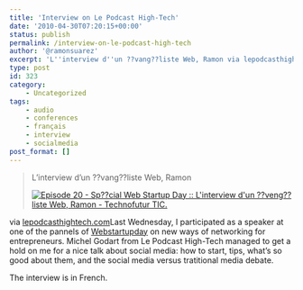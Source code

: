 ```yaml
---
title: 'Interview on Le Podcast High-Tech'
date: '2010-04-30T07:20:15+00:00'
status: publish
permalink: /interview-on-le-podcast-high-tech
author: '@ramonsuarez'
excerpt: 'L''interview d''un ??vang??liste Web, Ramon via lepodcasthightech.com Last Wednesday, I participated as a speaker at one of the pannels of Webstartupday on new ways of networking for entrepreneurs. Michel Godart from Le Podcast High-Tech managed to ge...'
type: post
id: 323
category:
    - Uncategorized
tags:
    - audio
    - conferences
    - français
    - interview
    - socialmedia
post_format: []
---
```

> L’interview d’un ??vang??liste Web, Ramon
> 
> [![Episode 20 - Sp??cial Web Startup Day :: L'interview d'un ??veng??liste Web, Ramon - Technofutur TIC.](http://www.lepodcasthightech.com/v2/images/stories/play.png)](http://www.lepodcasthightech.com/v2/belgique/interview/WebstartupDayRamon-WebstartupDay.mp3 "Episode 20 - Sp??cial Web Startup Day :: L'interview d'un ??veng??liste Web, Ramon - Technofutur TIC.")

via [lepodcasthightech.com](http://www.lepodcasthightech.com/v2/e-business/networking/578-web-startup-day-la-geode)</div>Last Wednesday, I participated as a speaker at one of the pannels of [Webstartupday](http://www.webstartupday.be) on new ways of networking for entrepreneurs. Michel Godart from Le Podcast High-Tech managed to get a hold on me for a nice talk about social media: how to start, tips, what’s so good about them, and the social media versus tratitional media debate.

The interview is in French.

</div>